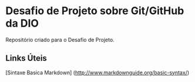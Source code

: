# Desafio de Projeto sobre Git/GitHub da DIO
Repositório criado para o Desafio de Projeto.

## Links Úteis
[Sintaxe Basica Markdown] (http://www.markdownguide.org/basic-syntax/)

